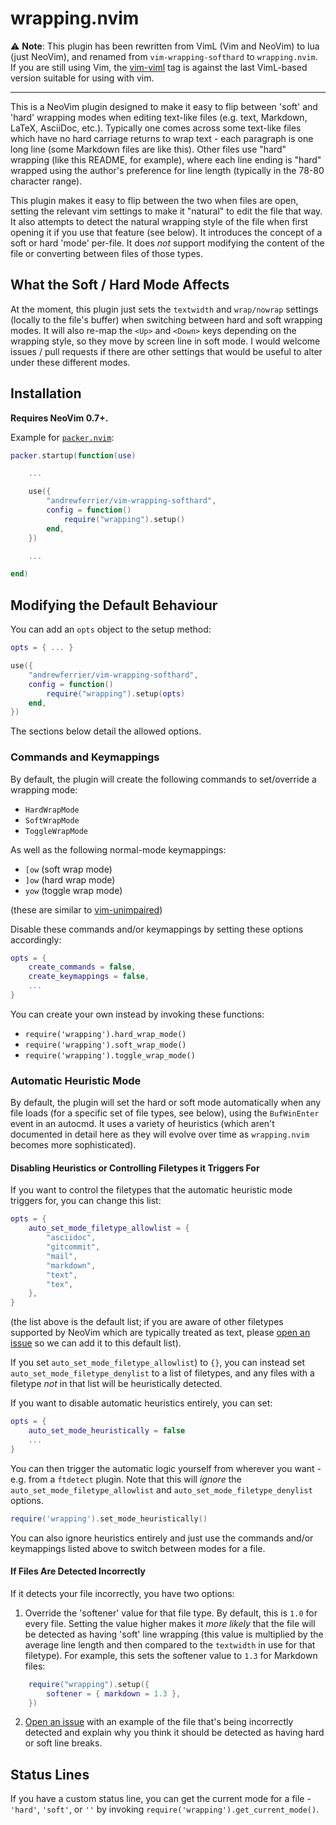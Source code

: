 # wrapping.nvim

⚠️  **Note**: This plugin has been rewritten from VimL  (Vim and NeoVim) to lua
(just NeoVim), and renamed from `vim-wrapping-softhard` to `wrapping.nvim`. If
you are still using Vim, the
[vim-viml](https://github.com/andrewferrier/vim-wrapping-softhard/releases/tag/vim-viml)
tag is against the last VimL-based version suitable for using with vim.

***

This is a NeoVim plugin designed to make it easy to flip between 'soft' and
'hard' wrapping modes when editing text-like files (e.g. text, Markdown, LaTeX,
AsciiDoc, etc.). Typically one comes across some text-like files which have no
hard carriage returns to wrap text - each paragraph is one long line (some
Markdown files are like this). Other files use "hard" wrapping (like this
README, for example), where each line ending is "hard" wrapped using the
author's preference for line length (typically in the 78-80 character range).

This plugin makes it easy to flip between the two when files are open, setting
the relevant vim settings to make it "natural" to edit the file that way. It
also attempts to detect the natural wrapping style of the file when first
opening it if you use that feature (see below). It introduces the concept of a
soft or hard 'mode' per-file. It does *not* support modifying the content of the
file or converting between files of those types.

## What the Soft / Hard Mode Affects

At the moment, this plugin just sets the `textwidth` and `wrap/nowrap` settings
(locally to the file's buffer) when switching between hard and soft wrapping
modes. It will also re-map the `<Up>` and `<Down>` keys depending on the
wrapping style, so they move by screen line in soft mode. I would welcome issues
/ pull requests if there are other settings that would be useful to alter under
these different modes.

## Installation

**Requires NeoVim 0.7+.**

Example for [`packer.nvim`](https://github.com/wbthomason/packer.nvim):

```lua
packer.startup(function(use)

    ...

    use({
        "andrewferrier/vim-wrapping-softhard",
        config = function()
            require("wrapping").setup()
        end,
    })

    ...

end)
```

## Modifying the Default Behaviour

You can add an `opts` object to the setup method:

```lua
opts = { ... }

use({
    "andrewferrier/vim-wrapping-softhard",
    config = function()
        require("wrapping").setup(opts)
    end,
})
```

The sections below detail the allowed options.

### Commands and Keymappings

By default, the plugin will create the following commands to set/override a
wrapping mode:

*   `HardWrapMode`
*   `SoftWrapMode`
*   `ToggleWrapMode`

As well as the following normal-mode keymappings:

*   `[ow` (soft wrap mode)
*   `]ow` (hard wrap mode)
*   `yow` (toggle wrap mode)

(these are similar to [vim-unimpaired](https://github.com/tpope/vim-unimpaired))

Disable these commands and/or keymappings by setting these options accordingly:

```lua
opts = {
    create_commands = false,
    create_keymappings = false,
    ...
}
```

You can create your own instead by invoking these functions:

*   `require('wrapping').hard_wrap_mode()`
*   `require('wrapping').soft_wrap_mode()`
*   `require('wrapping').toggle_wrap_mode()`

### Automatic Heuristic Mode

By default, the plugin will set the hard or soft mode automatically when any
file loads (for a specific set of file types, see below), using the
`BufWinEnter` event in an autocmd. It uses a variety of heuristics (which aren't
documented in detail here as they will evolve over time as `wrapping.nvim`
becomes more sophisticated).

#### Disabling Heuristics or Controlling Filetypes it Triggers For

If you want to control the filetypes that the automatic heuristic mode triggers
for, you can change this list:

```lua
opts = {
    auto_set_mode_filetype_allowlist = {
        "asciidoc",
        "gitcommit",
        "mail",
        "markdown",
        "text",
        "tex",
    },
}
```

(the list above is the default list; if you are aware of other filetypes
supported by NeoVim which are typically treated as text, please [open an
issue](https://github.com/andrewferrier/wrapping.nvim/issues/new) so we can add
it to this default list).

If you set `auto_set_mode_filetype_allowlist`) to `{}`, you can instead
set `auto_set_mode_filetype_denylist` to a list of filetypes, and any files
with a filetype *not* in that list will be heuristically detected.

If you want to disable automatic heuristics entirely, you can set:

```lua
opts = {
    auto_set_mode_heuristically = false
    ...
}
```

You can then trigger the automatic logic yourself from wherever you want - e.g.
from a `ftdetect` plugin. Note that this will *ignore* the
`auto_set_mode_filetype_allowlist` and `auto_set_mode_filetype_denylist`
options.

```lua
require('wrapping').set_mode_heuristically()
```

You can also ignore heuristics entirely and just use the commands and/or
keymappings listed above to switch between modes for a file.

#### If Files Are Detected Incorrectly

If it detects your file
incorrectly, you have two options:

1.  Override the 'softener' value for that file type. By default, this is `1.0`
    for every file. Setting the value higher makes it *more likely* that the
    file will be detected as having 'soft' line wrapping (this value is
    multiplied by the average line length and then compared to the `textwidth`
    in use for that filetype). For example, this sets the softener value to
    `1.3` for Markdown files:

```lua
    require("wrapping").setup({
        softener = { markdown = 1.3 },
    })
```

2.  [Open an issue](https://github.com/andrewferrier/wrapping.nvim/issues/new)
    with an example of the file that's being incorrectly detected and explain
    why you think it should be detected as having hard or soft line breaks.

## Status Lines

If you have a custom status line, you can get the current mode for a file -
`'hard'`, `'soft'`, or `''` by invoking
`require('wrapping').get_current_mode()`.
